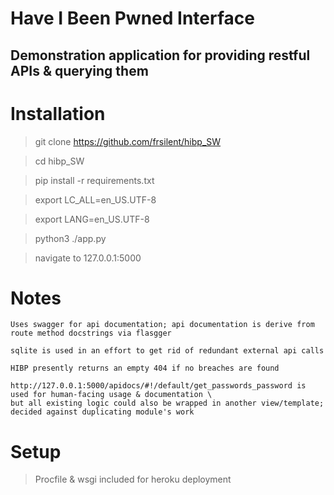 # Have I Been Pwned Interface
## Demonstration application for providing restful APIs & querying them

# Installation

> git clone https://github.com/frsilent/hibp_SW

> cd hibp_SW

> pip install -r requirements.txt

> export LC_ALL=en_US.UTF-8

> export LANG=en_US.UTF-8

> python3 ./app.py

> navigate to 127.0.0.1:5000

# Notes
```
Uses swagger for api documentation; api documentation is derive from route method docstrings via flasgger
```
```
sqlite is used in an effort to get rid of redundant external api calls
```
```
HIBP presently returns an empty 404 if no breaches are found
```
```
http://127.0.0.1:5000/apidocs/#!/default/get_passwords_password is used for human-facing usage & documentation \
but all existing logic could also be wrapped in another view/template; decided against duplicating module's work
```

# Setup

> Procfile & wsgi included for heroku deployment
